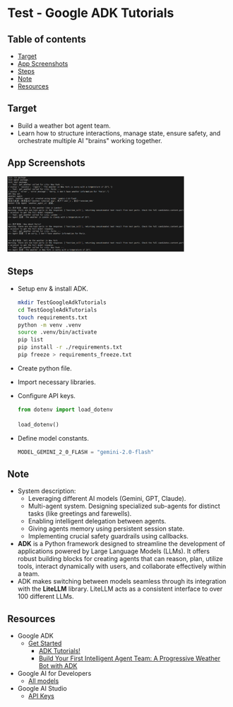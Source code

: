 <!-- omit in toc -->
# Test - Google ADK Tutorials

<!-- omit in toc -->
## Table of contents

- [Target](#target)
- [App Screenshots](#app-screenshots)
- [Steps](#steps)
- [Note](#note)
- [Resources](#resources)

## Target

- Build a weather bot agent team.
- Learn how to structure interactions, manage state, ensure safety, and orchestrate multiple AI "brains" working together.

## App Screenshots

<img src="./images/first_weather_agent.png" alt="Google ADK Web UI" width="400"/>

## Steps

- Setup env & install ADK.

  ```bash
  mkdir TestGoogleAdkTutorials
  cd TestGoogleAdkTutorials
  touch requirements.txt
  python -m venv .venv
  source .venv/bin/activate
  pip list
  pip install -r ./requirements.txt
  pip freeze > requirements_freeze.txt
  ```

- Create python file.
- Import necessary libraries.
- Configure API keys.

  ``` python
  from dotenv import load_dotenv

  load_dotenv()
  ```

- Define model constants.

  ``` python
  MODEL_GEMINI_2_0_FLASH = "gemini-2.0-flash"
  ```

## Note

- System description:
  - Leveraging different AI models (Gemini, GPT, Claude).
  - Multi-agent system. Designing specialized sub-agents for distinct tasks (like greetings and farewells).
  - Enabling intelligent delegation between agents.
  - Giving agents memory using persistent session state.
  - Implementing crucial safety guardrails using callbacks.
- **ADK** is a Python framework designed to streamline the development of applications powered by Large Language Models (LLMs). It offers robust building blocks for creating agents that can reason, plan, utilize tools, interact dynamically with users, and collaborate effectively within a team.
- ADK makes switching between models seamless through its integration with the **LiteLLM** library. LiteLLM acts as a consistent interface to over 100 different LLMs.

## Resources

- Google ADK
  - [Get Started](https://google.github.io/adk-docs/get-started/)
    - [ADK Tutorials!](https://google.github.io/adk-docs/tutorials/)
    - [Build Your First Intelligent Agent Team: A Progressive Weather Bot with ADK](https://google.github.io/adk-docs/tutorials/agent-team/)
- Google AI for Developers
  - [All models](https://ai.google.dev/gemini-api/docs/models)
- Google AI Studio
  - [API Keys](https://aistudio.google.com/app/apikey)

